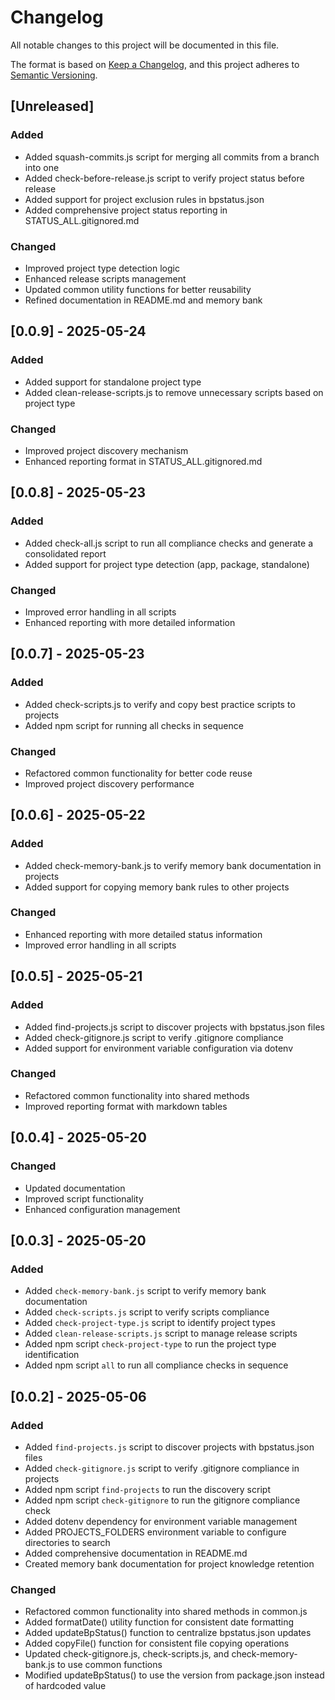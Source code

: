 # Changelog

All notable changes to this project will be documented in this file.

The format is based on [Keep a Changelog](https://keepachangelog.com/en/1.0.0/),
and this project adheres to [Semantic Versioning](https://semver.org/spec/v2.0.0.html).

## [Unreleased]

### Added

- Added squash-commits.js script for merging all commits from a branch into one
- Added check-before-release.js script to verify project status before release
- Added support for project exclusion rules in bpstatus.json
- Added comprehensive project status reporting in STATUS_ALL.gitignored.md

### Changed

- Improved project type detection logic
- Enhanced release scripts management
- Updated common utility functions for better reusability
- Refined documentation in README.md and memory bank

## [0.0.9] - 2025-05-24

### Added

- Added support for standalone project type
- Added clean-release-scripts.js to remove unnecessary scripts based on project type

### Changed

- Improved project discovery mechanism
- Enhanced reporting format in STATUS_ALL.gitignored.md

## [0.0.8] - 2025-05-23

### Added

- Added check-all.js script to run all compliance checks and generate a consolidated report
- Added support for project type detection (app, package, standalone)

### Changed

- Improved error handling in all scripts
- Enhanced reporting with more detailed information

## [0.0.7] - 2025-05-23

### Added

- Added check-scripts.js to verify and copy best practice scripts to projects
- Added npm script for running all checks in sequence

### Changed

- Refactored common functionality for better code reuse
- Improved project discovery performance

## [0.0.6] - 2025-05-22

### Added

- Added check-memory-bank.js to verify memory bank documentation in projects
- Added support for copying memory bank rules to other projects

### Changed

- Enhanced reporting with more detailed status information
- Improved error handling in all scripts

## [0.0.5] - 2025-05-21

### Added

- Added find-projects.js script to discover projects with bpstatus.json files
- Added check-gitignore.js script to verify .gitignore compliance
- Added support for environment variable configuration via dotenv

### Changed

- Refactored common functionality into shared methods
- Improved reporting format with markdown tables

## [0.0.4] - 2025-05-20

### Changed

- Updated documentation
- Improved script functionality
- Enhanced configuration management

## [0.0.3] - 2025-05-20

### Added

- Added `check-memory-bank.js` script to verify memory bank documentation
- Added `check-scripts.js` script to verify scripts compliance
- Added `check-project-type.js` script to identify project types
- Added `clean-release-scripts.js` script to manage release scripts
- Added npm script `check-project-type` to run the project type identification
- Added npm script `all` to run all compliance checks in sequence

## [0.0.2] - 2025-05-06

### Added

- Added `find-projects.js` script to discover projects with bpstatus.json files
- Added `check-gitignore.js` script to verify .gitignore compliance in projects
- Added npm script `find-projects` to run the discovery script
- Added npm script `check-gitignore` to run the gitignore compliance check
- Added dotenv dependency for environment variable management
- Added PROJECTS_FOLDERS environment variable to configure directories to search
- Added comprehensive documentation in README.md
- Created memory bank documentation for project knowledge retention

### Changed

- Refactored common functionality into shared methods in common.js
- Added formatDate() utility function for consistent date formatting
- Added updateBpStatus() function to centralize bpstatus.json updates
- Added copyFile() function for consistent file copying operations
- Updated check-gitignore.js, check-scripts.js, and check-memory-bank.js to use common functions
- Modified updateBpStatus() to use the version from package.json instead of hardcoded value
